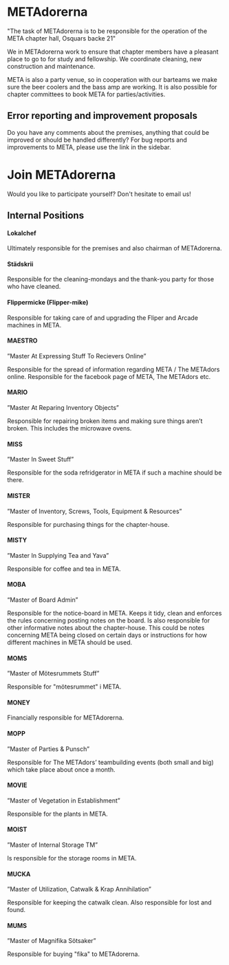 # METAdorerna

"The task of METAdorerna is to be responsible for the operation of the META chapter hall, Osquars backe 21"

We in METAdorerna work to ensure that chapter members have a pleasant place to go to for study and fellowship. We coordinate cleaning, new construction and maintenance.

META is also a party venue, so in cooperation with our barteams we make sure the beer coolers and the bass amp are working. It is also possible for chapter committees to book META for parties/activities.

## Error reporting and improvement proposals

Do you have any comments about the premises, anything that could be improved or should be handled differently? For bug reports and improvements to META, please use the link in the sidebar.

# Join METAdorerna

Would you like to participate yourself? Don't hesitate to email us!

## Internal Positions

#### Lokalchef

Ultimately responsible for the premises and also chairman of METAdorerna.

#### Städskrii 

Responsible for the cleaning-mondays and the thank-you party for those who have cleaned.

#### Flippermicke (Flipper-mike)

Responsible for taking care of and upgrading the Fliper and Arcade machines in META.

#### MAESTRO

”Master At Expressing Stuff To Recievers Online”

Responsible for the spread of information regarding META / The METAdors online. Responsible for the facebook page of META, The METAdors etc.

#### MARIO

”Master At Reparing Inventory Objects”

Responsible for repairing broken items and making sure things aren’t broken. This includes the microwave ovens.

#### MISS

”Master In Sweet Stuff”

Responsible for the soda refridgerator in META if such a machine should be there.

#### MISTER

”Master of Inventory, Screws, Tools, Equipment & Resources”

Responsible for purchasing things for the chapter-house.

#### MISTY

”Master In Supplying Tea and Yava”

Responsible for coffee and tea in META.

#### MOBA

“Master of Board Admin”

Responsible for the notice-board in META. Keeps it tidy, clean and enforces the rules concerning posting notes on the board. Is also responsible for other informative notes about the chapter-house. This could be notes concerning META being closed on certain days or instructions for how different machines in META should be used.

#### MOMS
”Master of Mötesrummets Stuff”

Responsible for "mötesrummet" i META. 

#### MONEY

Financially responsible for METAdorerna.

#### MOPP

”Master of Parties & Punsch”

Responsible for The METAdors’ teambuilding events (both small and big) which take place about once a month.

#### MOVIE

”Master of Vegetation in Establishment”

Responsible for the plants in META.

#### MOIST

”Master of Internal Storage TM”

Is responsible for the storage rooms in META.

#### MUCKA

”Master of Utilization, Catwalk & Krap Annihilation”

Responsible for keeping the catwalk clean. Also responsible for lost and found.

#### MUMS
”Master of Magnifika Sötsaker”

Responsible for buying "fika" to METAdorerna.
